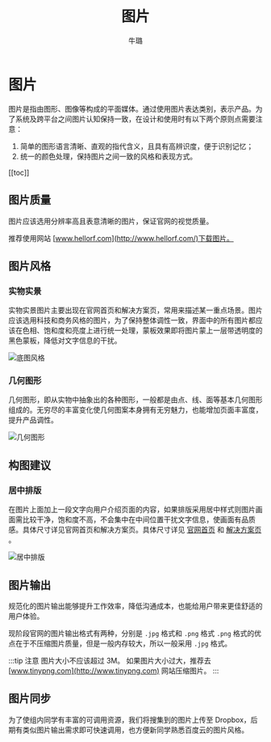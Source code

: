 ﻿---
title: 图片
author: 牛璐
sidebarDepth: 0
---

# 图片

图片是指由图形、图像等构成的平面媒体。通过使用图片表达类别，表示产品。为了系统及跨平台之间图片认知保持一致，在设计和使用时有以下两个原则点需要注意：

1. 简单的图形语言清晰、直观的指代含义，且具有高辨识度，便于识别记忆；
2. 统一的颜色处理，保持图片之间一致的风格和表现方式。


[[toc]]


## 图片质量


图片应该选用分辨率高且表意清晰的图片，保证官网的视觉质量。


推荐使用网站 [www.hellorf.com](http://www.hellorf.com/)下载图片。


## 图片风格


### 实物实景


实物实景图片主要出现在官网首页和解决方案页，常用来描述某一重点场景。图片应该选用科技和商务风格的图片，为了保持整体调性一致，界面中的所有图片都应该在色相、饱和度和亮度上进行统一处理，蒙板效果即将图片蒙上一层带透明度的黑色蒙板，降低对文字信息的干扰。


![底图风格](http://baiduyun-guideline.bj.bcebos.com/portal%2Fstyle%2Fimg%2F%E5%BA%95%E5%9B%BE%E9%A3%8E%E6%A0%BC.png)


### 几何图形


几何图形，即从实物中抽象出的各种图形，一般都是由点、线、面等基本几何图形组成的。无穷尽的丰富变化使几何图案本身拥有无穷魅力，也能增加页面丰富度，提升产品调性。


![几何图形](http://baiduyun-guideline.bj.bcebos.com/portal%2Fstyle%2Fimg%2F%E5%87%A0%E4%BD%95%E5%9B%BE%E5%BD%A2.png)


## 构图建议


### 居中排版


在图片上面加上一段文字向用户介绍页面的内容，如果排版采用居中样式则图片画面需比较干净，饱和度不高，不会集中在中间位置干扰文字信息，使画面有品质感。具体尺寸详见官网首页和解决方案页。具体尺寸详见 [官网首页](/portal/？？？/mainpage.html) 和 [解决方案页](/portal/？？？/mainpage.html) 。


![居中排版](http://baiduyun-guideline.bj.bcebos.com/portal%2Fstyle%2Fimg%2F%E6%8E%92%E7%89%88.png)


## 图片输出


规范化的图片输出能够提升工作效率，降低沟通成本，也能给用户带来更佳舒适的用户体验。


现阶段官网的图片输出格式有两种，分别是 `.jpg` 格式和 `.png` 格式 `.png` 格式的优点在于不压缩图片质量，但是一般内存较大，所以一般采用 `.jpg` 格式。


:::tip 注意
图片大小不应该超过 3M。
如果图片大小过大，推荐去 [www.tinypng.com](http://www.tinypng.com) 网站压缩图片。
:::

## 图片同步


为了使组内同学有丰富的可调用资源，我们将搜集到的图片上传至 Dropbox，后期有类似图片输出需求即可快速调用，也方便新同学熟悉百度云的图片风格。

